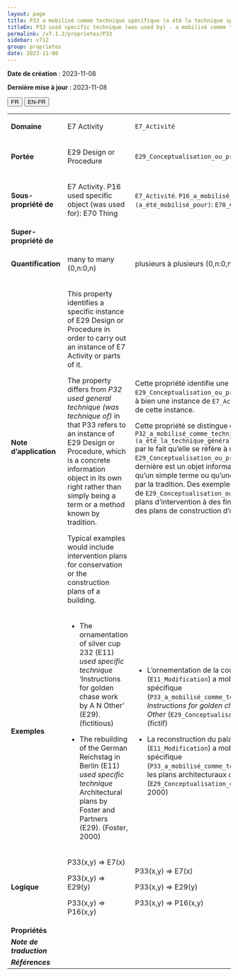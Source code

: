 ```yaml
---
layout: page
title: P33 a mobilisé comme technique spécifique (a été la technique spécifique mise en œuvre dans)
titleEn: P33 used specific technique (was used by) - a mobilisé comme technique spécifique (a été la technique spécifique mise en œuvre dans) 
permalink: /v7.1.2/proprietes/P33
sidebar: v712
group: proprietes
date: 2023-11-08
---
```


**Date de création** : 2023-11-08

**Dernière mise à jour** : 2023-11-08

<div class="lang-buttons">
 <button id="fr" class="activate">FR</button>
 <button id="en-fr">EN-FR</button>
</div>

<table>
<tbody>
<tr>
<td><strong>Domaine</strong></td>
<td class="en">
<p>E7 Activity</p>
</td>
<td>
<p><code class="language-plaintext highlighter-rouge">E7_Activité</code> </p>
</td>
</tr>
<tr>
<td><strong>Portée</strong></td>
<td class="en">
<p>E29 Design or Procedure</p>
</td>
<td>
<p><code class="language-plaintext highlighter-rouge">E29_Conceptualisation_ou_procédure</code> </p>
</td>
</tr>
<tr>
<td><strong>Sous-propriété de</strong></td>
<td class="en">
<p>E7 Activity. P16 used specific object (was used for): E70 Thing</p>
</td>
<td>
<p><code class="language-plaintext highlighter-rouge">E7_Activité</code>. <code class="language-plaintext highlighter-rouge">P16_a_mobilisé_l’objet_spécifique (a_été_mobilisé_pour)</code>: <code class="language-plaintext highlighter-rouge">E70_Chose</code> </p>
</td>
</tr>
<tr>
<td><strong>Super-propriété de</strong></td>
<td class="en">
</td>
<td>
</td>
</tr>
<tr>
<td><strong>Quantification</strong></td>
<td class="en">
<p>many to many (0,n:0,n)</p>
</td>
<td>
<p>plusieurs à plusieurs (0,n:0,n)</p>
</td>
</tr>
<tr>
<td><strong>Note d’application</strong></td>
<td class="en">
<p>This property identifies a specific instance of E29 Design or Procedure in order to carry out an instance of E7 Activity or parts of it. <strong></strong></p>
<p>The property differs from <em>P32 used general technique (was technique of)</em> in that P33 refers to an instance of E29 Design or Procedure, which is a concrete information object in its own right rather than simply being a term or a method known by tradition. <strong></strong></p>
<p>Typical examples would include intervention plans for conservation or the construction plans of a building.</p>
</td>
<td>
<p>Cette propriété identifie une instance spécifique de <code class="language-plaintext highlighter-rouge">E29_Conceptualisation_ou_procédure</code> afin de mener à bien une instance de <code class="language-plaintext highlighter-rouge">E7_Activité</code> ou des parties de cette instance. </p>
<p>Cette propriété se distingue de <code class="language-plaintext highlighter-rouge">P32_a_mobilisé_comme_technique_générale (a_été_la_technique_générale_mise_en_œuvre_dans)</code>  par le fait qu’elle se réfère à une instance de <code class="language-plaintext highlighter-rouge">E29_Conceptualisation_ou_procédure</code>. Cette dernière est un objet informationnel concret plutôt qu’un simple terme ou qu’une méthode rapportée par la tradition. Des exemples typiques d’instances de <code class="language-plaintext highlighter-rouge">E29_Conceptualisation_ou_procédure</code> sont des plans d’intervention à des fins de conservation ou des plans de construction d’un bâtiment. </p>
</td>
</tr>
<tr>
<td><strong>Exemples</strong></td>
<td class="en">
<ul>
<li><p>The ornamentation of silver cup 232 (E11) <em>used specific technique</em> ‘Instructions for golden chase work by A N Other’ (E29). (fictitious)<strong></strong></p>
</li>
<li><p>The rebuilding of the German Reichstag in Berlin (E11) <em>used specific technique</em> Architectural plans by Foster and Partners (E29). (Foster, 2000)</p>
</li>
</ul>
</td>
<td>
<ul>
<li><p>L’ornementation de la coupe en argent « 232 » (<code class="language-plaintext highlighter-rouge">E11_Modification</code>) a mobilisé comme technique spécifique (<code class="language-plaintext highlighter-rouge">P33_a_mobilisé_comme_technique_spécifique</code>) <em>Instructions for golden chase work by A. N. Other</em> (<code class="language-plaintext highlighter-rouge">E29_Conceptualisation_ou_procédure</code>) (fictif) </p>
</li>
<li><p>La reconstruction du palais du Reichstag (<code class="language-plaintext highlighter-rouge">E11_Modification</code>) a mobilisé comme technique spécifique (<code class="language-plaintext highlighter-rouge">P33_a_mobilisé_comme_technique_spécifique</code>) les plans architecturaux de Foster et Partners (<code class="language-plaintext highlighter-rouge">E29_Conceptualisation_ou_procédure</code>) (Foster, 2000) </p>
</li>
</ul>
</td>
</tr>
<tr>
<td><strong>Logique</strong></td>
<td class="en">
<p>P33(x,y) ⇒ E7(x)</p>
<p>P33(x,y) ⇒ E29(y)</p>
<p>P33(x,y) ⇒ P16(x,y)</p>
</td>
<td>
<p>P33(x,y) ⇒ E7(x)</p>
<p>P33(x,y) ⇒ E29(y)</p>
<p>P33(x,y) ⇒ P16(x,y)</p>
</td>
</tr>
<tr>
<td><strong>Propriétés</strong></td>
<td class="en">
</td>
<td>
</td>
</tr>
<tr>
<td><strong><em>Note de traduction</em></strong></td>
<td colspan="2">
</td>
</tr>
<tr>
<td><strong><em>Références</em></strong></td>
<td colspan="2">
<p><em></em></p>
</td>
</tr>
</tbody>
</table>
